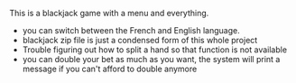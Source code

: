 This is a blackjack game with a menu and everything.
- you can switch between the French and English language.
- blackjack zip file is just a condensed form of this whole project
- Trouble figuring out how to split a hand so that function is not available
- you can double your bet as much as you want, the system will print a message if you can't afford to double anymore
